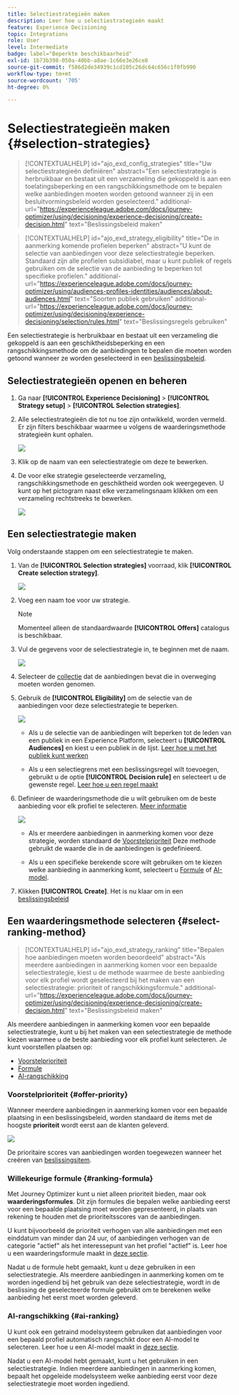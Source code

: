 ```yaml
---
title: Selectiestrategieën maken
description: Leer hoe u selectiestrategieën maakt
feature: Experience Decisioning
topic: Integrations
role: User
level: Intermediate
badge: label="Beperkte beschikbaarheid"
exl-id: 1b73b398-050a-40bb-a8ae-1c66e3e26ce8
source-git-commit: f586d2de34939c1cd105c26dc64c656c1f0fb990
workflow-type: tm+mt
source-wordcount: '705'
ht-degree: 0%

---
```


# Selectiestrategieën maken {#selection-strategies}

>[!CONTEXTUALHELP]
>id="ajo_exd_config_strategies"
>title="Uw selectiestrategieën definiëren"
>abstract="Een selectiestrategie is herbruikbaar en bestaat uit een verzameling die gekoppeld is aan een toelatingsbeperking en een rangschikkingsmethode om te bepalen welke aanbiedingen moeten worden getoond wanneer zij in een besluitvormingsbeleid worden geselecteerd."
>additional-url="https://experienceleague.adobe.com/docs/journey-optimizer/using/decisioning/experience-decisioning/create-decision.html" text="Beslissingsbeleid maken"

>[!CONTEXTUALHELP]
>id="ajo_exd_strategy_eligibility"
>title="De in aanmerking komende profielen beperken"
>abstract="U kunt de selectie van aanbiedingen voor deze selectiestrategie beperken. Standaard zijn alle profielen subsidiabel, maar u kunt publiek of regels gebruiken om de selectie van de aanbieding te beperken tot specifieke profielen."
>additional-url="https://experienceleague.adobe.com/docs/journey-optimizer/using/audiences-profiles-identities/audiences/about-audiences.html" text="Soorten publiek gebruiken"
>additional-url="https://experienceleague.adobe.com/docs/journey-optimizer/using/decisioning/experience-decisioning/selection/rules.html" text="Beslissingsregels gebruiken"

Een selectiestrategie is herbruikbaar en bestaat uit een verzameling die gekoppeld is aan een geschiktheidsbeperking en een rangschikkingsmethode om de aanbiedingen te bepalen die moeten worden getoond wanneer ze worden geselecteerd in een [beslissingsbeleid](create-decision.md).

## Selectiestrategieën openen en beheren

1. Ga naar **[!UICONTROL Experience Decisioning]** > **[!UICONTROL Strategy setup]** > **[!UICONTROL Selection strategies]**.

1. Alle selectiestrategieën die tot nu toe zijn ontwikkeld, worden vermeld. Er zijn filters beschikbaar waarmee u volgens de waarderingsmethode strategieën kunt ophalen.

   ![](assets/strategy-list-filters.png)

1. Klik op de naam van een selectiestrategie om deze te bewerken.

1. De voor elke strategie geselecteerde verzameling, rangschikkingsmethode en geschiktheid worden ook weergegeven. U kunt op het pictogram naast elke verzamelingsnaam klikken om een verzameling rechtstreeks te bewerken.

   ![](assets/strategy-list-edit-collection.png)

## Een selectiestrategie maken

Volg onderstaande stappen om een selectiestrategie te maken.

1. Van de **[!UICONTROL Selection strategies]** voorraad, klik **[!UICONTROL Create selection strategy]**.

   ![](assets/strategy-create-button.png)

1. Voeg een naam toe voor uw strategie.

   >[!NOTE]
   >
   >Momenteel alleen de standaardwaarde **[!UICONTROL Offers]** catalogus is beschikbaar.

1. Vul de gegevens voor de selectiestrategie in, te beginnen met de naam.

   ![](assets/strategy-create-screen.png)

1. Selecteer de [collectie](collections.md) dat de aanbiedingen bevat die in overweging moeten worden genomen.

1. Gebruik de **[!UICONTROL Eligibility]** om de selectie van de aanbiedingen voor deze selectiestrategie te beperken.

   ![](assets/strategy-create-eligibility.png)

   * Als u de selectie van de aanbiedingen wilt beperken tot de leden van een publiek in een Experience Platform, selecteert u **[!UICONTROL Audiences]** en kiest u een publiek in de lijst. [Leer hoe u met het publiek kunt werken](../audience/about-audiences.md)

   * Als u een selectiegrens met een beslissingsregel wilt toevoegen, gebruikt u de optie **[!UICONTROL Decision rule]** en selecteert u de gewenste regel. [Leer hoe u een regel maakt](rules.md)

1. Definieer de waarderingsmethode die u wilt gebruiken om de beste aanbieding voor elk profiel te selecteren. [Meer informatie](#select-ranking-method)

   ![](assets/strategy-create-ranking.png)

   * Als er meerdere aanbiedingen in aanmerking komen voor deze strategie, worden standaard de [Voorstelprioriteit](#offer-priority) Deze methode gebruikt de waarde die in de aanbiedingen is gedefinieerd.

   * Als u een specifieke berekende score wilt gebruiken om te kiezen welke aanbieding in aanmerking komt, selecteert u [Formule](#ranking-formula) of [AI-model](#ai-ranking).

1. Klikken **[!UICONTROL Create]**. Het is nu klaar om in een [beslissingsbeleid](create-decision.md)

## Een waarderingsmethode selecteren {#select-ranking-method}

>[!CONTEXTUALHELP]
>id="ajo_exd_strategy_ranking"
>title="Bepalen hoe aanbiedingen moeten worden beoordeeld"
>abstract="Als meerdere aanbiedingen in aanmerking komen voor een bepaalde selectiestrategie, kiest u de methode waarmee de beste aanbieding voor elk profiel wordt geselecteerd bij het maken van een selectiestrategie: prioriteit of rangschikkingsformule."
>additional-url="https://experienceleague.adobe.com/docs/journey-optimizer/using/decisioning/experience-decisioning/create-decision.html" text="Beslissingsbeleid maken"

Als meerdere aanbiedingen in aanmerking komen voor een bepaalde selectiestrategie, kunt u bij het maken van een selectiestrategie de methode kiezen waarmee u de beste aanbieding voor elk profiel kunt selecteren. Je kunt voorstellen plaatsen op:

* [Voorstelprioriteit](#offer-priority)
* [Formule](#ranking-formula)
* [AI-rangschikking](#ai-ranking)

### Voorstelprioriteit {#offer-priority}

Wanneer meerdere aanbiedingen in aanmerking komen voor een bepaalde plaatsing in een beslissingsbeleid, worden standaard de items met de hoogste **prioriteit** wordt eerst aan de klanten geleverd.

![](assets/item-priority.png)

De prioritaire scores van aanbiedingen worden toegewezen wanneer het creëren van [beslissingsitem](items.md).

### Willekeurige formule {#ranking-formula}

Met Journey Optimizer kunt u niet alleen prioriteit bieden, maar ook **waarderingsformules**. Dit zijn formules die bepalen welke aanbieding eerst voor een bepaalde plaatsing moet worden gepresenteerd, in plaats van rekening te houden met de prioriteitsscores van de aanbiedingen.

U kunt bijvoorbeeld de prioriteit verhogen van alle aanbiedingen met een einddatum van minder dan 24 uur, of aanbiedingen verhogen van de categorie &quot;actief&quot; als het interessepunt van het profiel &quot;actief&quot; is. Leer hoe u een waarderingsformule maakt in [deze sectie](ranking.md).

Nadat u de formule hebt gemaakt, kunt u deze gebruiken in een selectiestrategie. Als meerdere aanbiedingen in aanmerking komen om te worden ingediend bij het gebruik van deze selectiestrategie, wordt in de beslissing de geselecteerde formule gebruikt om te berekenen welke aanbieding het eerst moet worden geleverd.

### AI-rangschikking {#ai-ranking}

U kunt ook een getraind modelsysteem gebruiken dat aanbiedingen voor een bepaald profiel automatisch rangschikt door een AI-model te selecteren. Leer hoe u een AI-model maakt in [deze sectie](ranking.md).

Nadat u een AI-model hebt gemaakt, kunt u het gebruiken in een selectiestrategie. Indien meerdere aanbiedingen in aanmerking komen, bepaalt het opgeleide modelsysteem welke aanbieding eerst voor deze selectiestrategie moet worden ingediend.
